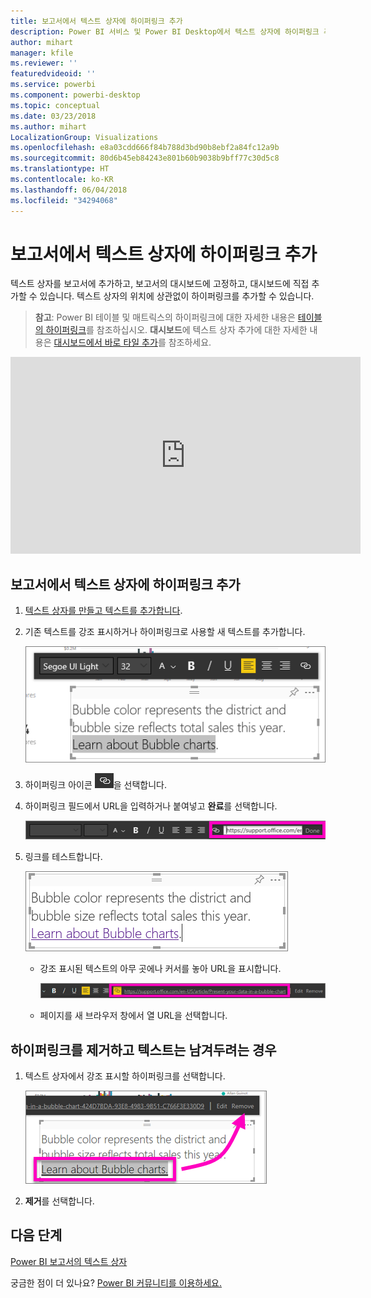 ```yaml
---
title: 보고서에서 텍스트 상자에 하이퍼링크 추가
description: Power BI 서비스 및 Power BI Desktop에서 텍스트 상자에 하이퍼링크 추가
author: mihart
manager: kfile
ms.reviewer: ''
featuredvideoid: ''
ms.service: powerbi
ms.component: powerbi-desktop
ms.topic: conceptual
ms.date: 03/23/2018
ms.author: mihart
LocalizationGroup: Visualizations
ms.openlocfilehash: e8a03cdd666f84b788d3bd90b8ebf2a84fc12a9b
ms.sourcegitcommit: 80d6b45eb84243e801b60b9038b9bff77c30d5c8
ms.translationtype: HT
ms.contentlocale: ko-KR
ms.lasthandoff: 06/04/2018
ms.locfileid: "34294068"
---
```

# <a name="add-a-hyperlink-to-a-text-box-in-a-report"></a>보고서에서 텍스트 상자에 하이퍼링크 추가
텍스트 상자를 보고서에 추가하고, 보고서의 대시보드에 고정하고, 대시보드에 직접 추가할 수 있습니다. 텍스트 상자의 위치에 상관없이 하이퍼링크를 추가할 수 있습니다.  

> **참고**: Power BI 테이블 및 매트릭스의 하이퍼링크에 대한 자세한 내용은 [테이블의 하이퍼링크](power-bi-hyperlinks-in-tables.md)를 참조하십시오. **대시보드**에 텍스트 상자 추가에 대한 자세한 내용은 [대시보드에서 바로 타일 추가](service-dashboard-add-widget.md)를 참조하세요. 
> 
> 

<iframe width="560" height="315" src="https://www.youtube.com/embed/_3q6VEBhGew#t=0m55s" frameborder="0" allowfullscreen></iframe>


## <a name="to-add-a-hyperlink-to-a-text-box-in-a-report"></a>보고서에서 텍스트 상자에 하이퍼링크 추가
1. [텍스트 상자를 만들고 텍스트를 추가합니다](power-bi-reports-add-text-and-shapes.md). 
2. 기존 텍스트를 강조 표시하거나 하이퍼링크로 사용할 새 텍스트를 추가합니다.
   
   ![](media/service-add-hyperlink-to-text-box/power-bi-hyperlink-new.png)
3. 하이퍼링크 아이콘 ![](media/service-add-hyperlink-to-text-box/power-bi-hyperlink-icon.png)을 선택합니다.
4. 하이퍼링크 필드에서 URL을 입력하거나 붙여넣고 **완료**를 선택합니다.
   
   ![](media/service-add-hyperlink-to-text-box/power-bi-add-link.png)
5. 링크를 테스트합니다.  
   
   ![](media/service-add-hyperlink-to-text-box/power-bi-test-link.png)
   
   * 강조 표시된 텍스트의 아무 곳에나 커서를 놓아 URL을 표시합니다.  
     
      ![](media/service-add-hyperlink-to-text-box/power-bi-hyperlink-edit.png)
   * 페이지를 새 브라우저 창에서 열 URL을 선택합니다.

## <a name="to-remove-the-hyperlink-but-leave-the-text"></a>하이퍼링크를 제거하고 텍스트는 남겨두려는 경우
1. 텍스트 상자에서 강조 표시할 하이퍼링크를 선택합니다.
   
     ![](media/service-add-hyperlink-to-text-box/power-bi-hyperlink-remove.png)
2. **제거**를 선택합니다. 

## <a name="next-steps"></a>다음 단계
[Power BI 보고서의 텍스트 상자](power-bi-reports-add-text-and-shapes.md)

궁금한 점이 더 있나요? [Power BI 커뮤니티를 이용하세요.](http://community.powerbi.com/)

